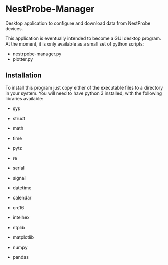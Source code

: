 # NestProbe-Manager
Desktop application to configure and download data from NestProbe devices.

This application is eventually intended to become a GUI desktop program.
At the moment, it is only available as a small set of python scripts:

 * nestrpobe-manager.py
 * plotter.py

## Installation
To install this program just copy either of the executable files to a
directory in your system. You will need to have python 3 installed, with
the following libraries available:

 * sys
 * struct
 * math
 * time
 * pytz
 * re
 * serial
 * signal
 * datetime
 * calendar
 * crc16
 * intelhex
 * ntplib

 * matplotlib
 * numpy
 * pandas
